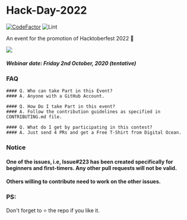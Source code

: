 # Hack-Day-2022
[![CodeFactor](https://www.codefactor.io/repository/github/lugnitdgp/hack-day/badge)](https://www.codefactor.io/repository/github/lugnitdgp/hack-day) ![Lint](https://github.com/lugnitdgp/Hack-Day/workflows/Lint/badge.svg)

An event for the promotion of Hacktoberfest 2022 🎃

![](https://media0.giphy.com/media/TOWeGr70V2R1K/giphy.gif)
##### Webinar date: Friday 2nd October, 2020 (tentative)

### FAQ
    #### Q. Who can take Part in this Event?
    #### A. Anyone with a GitHub Account.

    #### Q. How Do I take Part in this event?
    #### A. Follow the contribution guidelines as specified in CONTRIBUTING.md file. 

    #### Q. What do I get by participating in this contest?
    #### A. Just send 4 PRs and get a Free T-Shirt from Digital Ocean.

### Notice

#### One of the issues, i.e, Issue#223 has been created specifically for beginners and first-timers. Any other pull requests will not be valid. 
#### Others willing to contribute need to work on the other issues.

### PS: 
Don't forget to :star: the repo if you like it.
